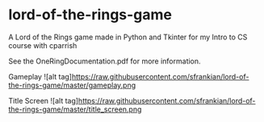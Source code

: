 # lord-of-the-rings-game
A Lord of the Rings game made in Python and Tkinter for my Intro to CS course with cparrish

See the OneRingDocumentation.pdf for more information.

Gameplay 
![alt tag]https://raw.githubusercontent.com/sfrankian/lord-of-the-rings-game/master/gameplay.png

Title Screen
![alt tag]https://raw.githubusercontent.com/sfrankian/lord-of-the-rings-game/master/title_screen.png
